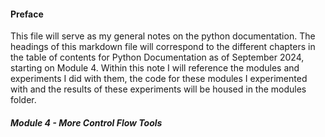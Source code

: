 #### Preface

This file will serve as my general notes on the python documentation. The headings of this markdown file will correspond to the different chapters in the table of contents for Python Documentation as of September 2024, starting on Module 4. Within this note I will reference the modules and experiments I did with them, the code for these modules I experimented with and the results of these experiments will be housed in the modules folder.

##### Module 4 - More Control Flow Tools

